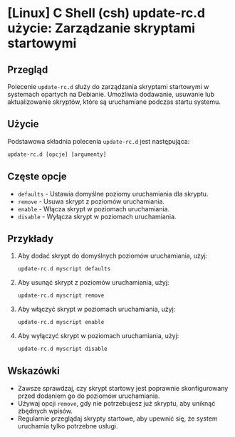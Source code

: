 # [Linux] C Shell (csh) update-rc.d użycie: Zarządzanie skryptami startowymi

## Przegląd
Polecenie `update-rc.d` służy do zarządzania skryptami startowymi w systemach opartych na Debianie. Umożliwia dodawanie, usuwanie lub aktualizowanie skryptów, które są uruchamiane podczas startu systemu.

## Użycie
Podstawowa składnia polecenia `update-rc.d` jest następująca:

```csh
update-rc.d [opcje] [argumenty]
```

## Częste opcje
- `defaults` - Ustawia domyślne poziomy uruchamiania dla skryptu.
- `remove` - Usuwa skrypt z poziomów uruchamiania.
- `enable` - Włącza skrypt w poziomach uruchamiania.
- `disable` - Wyłącza skrypt w poziomach uruchamiania.

## Przykłady
1. Aby dodać skrypt do domyślnych poziomów uruchamiania, użyj:

    ```csh
    update-rc.d myscript defaults
    ```

2. Aby usunąć skrypt z poziomów uruchamiania, użyj:

    ```csh
    update-rc.d myscript remove
    ```

3. Aby włączyć skrypt w poziomach uruchamiania, użyj:

    ```csh
    update-rc.d myscript enable
    ```

4. Aby wyłączyć skrypt w poziomach uruchamiania, użyj:

    ```csh
    update-rc.d myscript disable
    ```

## Wskazówki
- Zawsze sprawdzaj, czy skrypt startowy jest poprawnie skonfigurowany przed dodaniem go do poziomów uruchamiania.
- Używaj opcji `remove`, gdy nie potrzebujesz już skryptu, aby uniknąć zbędnych wpisów.
- Regularnie przeglądaj skrypty startowe, aby upewnić się, że system uruchamia tylko potrzebne usługi.